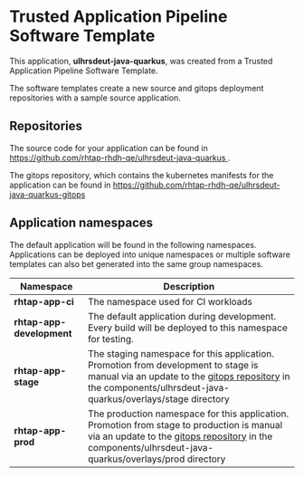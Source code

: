 # Trusted Application Pipeline Software Template

This application, **ulhrsdeut-java-quarkus**, was created from a Trusted Application Pipeline Software Template.

The software templates create a new source and gitops deployment repositories with a sample source application. 

## Repositories

The source code for your application can be found in [https://github.com/rhtap-rhdh-qe/ulhrsdeut-java-quarkus ](https://github.com/rhtap-rhdh-qe/ulhrsdeut-java-quarkus ).
 
The gitops repository, which contains the kubernetes manifests for the application can be found in 
[https://github.com/rhtap-rhdh-qe/ulhrsdeut-java-quarkus-gitops ](https://github.com/rhtap-rhdh-qe/ulhrsdeut-java-quarkus-gitops ) 

## Application namespaces 

The default application will be found in the following namespaces. Applications can be deployed into unique namespaces or multiple software templates can also bet generated into the same group namespaces.  

|  Namespace   |  Description   |  
| -------- | -------- |
| **rhtap-app-ci** | The namespace used for CI workloads |
| **rhtap-app-development** | The default application during development. Every build will be deployed to this namespace for testing. |
| **rhtap-app-stage** | The staging namespace for this application. Promotion from development to stage is manual via an update to the [gitops repository](https://github.com/rhtap-rhdh-qe/ulhrsdeut-java-quarkus-gitops ) in the components/ulhrsdeut-java-quarkus/overlays/stage directory |
| **rhtap-app-prod** | The production namespace for this application. Promotion from stage to production is manual via an update to the [gitops repository](https://github.com/rhtap-rhdh-qe/ulhrsdeut-java-quarkus-gitops ) in the components/ulhrsdeut-java-quarkus/overlays/prod directory |